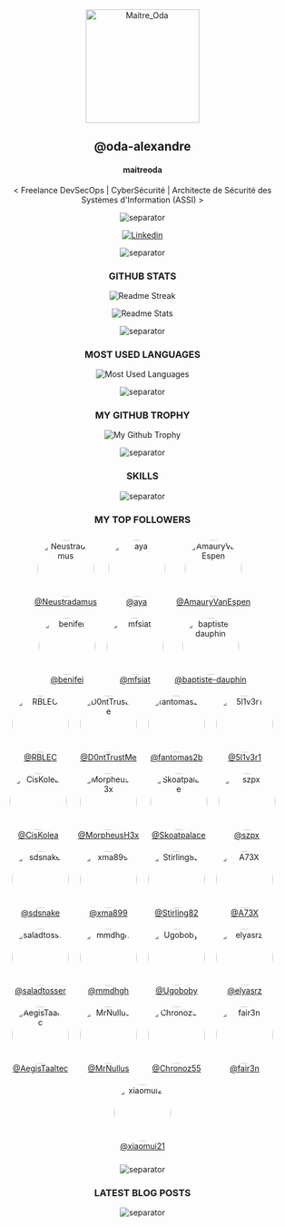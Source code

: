 <!-- LOGO -->

<div align="center">

  <img src="https://avatars.githubusercontent.com/u/43296168?v=4" width="200" height="200" title="Maitre_Oda">

</div>

<!-- NAME ALIAS ACTIVITIES -->

<div align="center">

## <!-- LOGIN-START -->@oda-alexandre<!-- LOGIN-END -->

#### <!-- NAME-START -->maitreoda<!-- NAME-END -->

<!-- ABOUT ME -->

<div align="center">

<!-- ABOUT-ME:START -->
 < Freelance DevSecOps | CyberSécurité | Architecte de Sécurité des Systèmes d'Information (ASSI) >
<!-- ABOUT-ME:END -->

![separator][separator]

</div>

<!-- SOCIAL NETWORKS -->

<div align="center">

[![Linkedin][linkedin_shield]][linkedin_url]

![separator][separator]

</div>

<!-- GITHUB STATS -->

<div align="center">

### GITHUB STATS

<div>

![Readme Streak](https://github-readme-streak-stats.herokuapp.com?user=oda-alexandre&theme=dark&hide_border=true&stroke=116466&ring=116466&fire=116466&currStreakLabel=FFFFFF&layout=compact 'Readme Streak')

![Readme Stats](https://github-readme-stats.vercel.app/api?username=oda-alexandre&show_icons=true&rank_icon=github&hide_border=true&title_color=116466&theme=dark&layout=compact&include_all_commits=true&icon_color=116466&hide_title=true 'Readme Stats')

![separator][separator]

</div>

<!-- MOST USED LANGUAGES -->

<div align="center">

### MOST USED LANGUAGES

<div>

![Most Used Languages](https://github-readme-stats.vercel.app/api/top-langs?username=oda-alexandre&title_color=116466&theme=dark&layout=compact 'Most Used Languages')

![separator][separator]

</div>

<!-- GITHUB TROPHY -->

<div align="center">

### MY GITHUB TROPHY

<div>

![My Github Trophy](https://github-profile-trophy.vercel.app/?username=oda-alexandre&no-frame=true&&no-bg=true&theme=algolia 'My Github Trophy')

![separator][separator]

</div>

<!-- SKILLS -->

<div align="center">

### SKILLS

<div>

![separator][separator]

</div>

<!-- TOP FOLLOWERS -->



### MY TOP FOLLOWERS

<div style="display: flex; justify-content: center; flex-wrap: wrap;">
<!-- TOP-FOLLOWERS:START -->
<div style="text-align: center; margin: 10px;"><a href="https://github.com/Neustradamus" target="_blank"><img src="https://avatars.githubusercontent.com/u/104737?v=4" alt="Neustradamus" style="width: 100px; height: 100px; border-radius: 50%; object-fit: cover;"><br>@Neustradamus</a></div><div style="text-align: center; margin: 10px;"><a href="https://github.com/aya" target="_blank"><img src="https://avatars.githubusercontent.com/u/155455?v=4" alt="aya" style="width: 100px; height: 100px; border-radius: 50%; object-fit: cover;"><br>@aya</a></div><div style="text-align: center; margin: 10px;"><a href="https://github.com/AmauryVanEspen" target="_blank"><img src="https://avatars.githubusercontent.com/u/4487041?v=4" alt="AmauryVanEspen" style="width: 100px; height: 100px; border-radius: 50%; object-fit: cover;"><br>@AmauryVanEspen</a></div><div style="text-align: center; margin: 10px;"><a href="https://github.com/benifei" target="_blank"><img src="https://avatars.githubusercontent.com/u/6726643?v=4" alt="benifei" style="width: 100px; height: 100px; border-radius: 50%; object-fit: cover;"><br>@benifei</a></div><div style="text-align: center; margin: 10px;"><a href="https://github.com/mfsiat" target="_blank"><img src="https://avatars.githubusercontent.com/u/12368038?v=4" alt="mfsiat" style="width: 100px; height: 100px; border-radius: 50%; object-fit: cover;"><br>@mfsiat</a></div><div style="text-align: center; margin: 10px;"><a href="https://github.com/baptiste-dauphin" target="_blank"><img src="https://avatars.githubusercontent.com/u/22060352?v=4" alt="baptiste-dauphin" style="width: 100px; height: 100px; border-radius: 50%; object-fit: cover;"><br>@baptiste-dauphin</a></div><div style="text-align: center; margin: 10px;"><a href="https://github.com/RBLEC" target="_blank"><img src="https://avatars.githubusercontent.com/u/23190728?v=4" alt="RBLEC" style="width: 100px; height: 100px; border-radius: 50%; object-fit: cover;"><br>@RBLEC</a></div><div style="text-align: center; margin: 10px;"><a href="https://github.com/D0ntTrustMe" target="_blank"><img src="https://avatars.githubusercontent.com/u/26161546?v=4" alt="D0ntTrustMe" style="width: 100px; height: 100px; border-radius: 50%; object-fit: cover;"><br>@D0ntTrustMe</a></div><div style="text-align: center; margin: 10px;"><a href="https://github.com/fantomas2b" target="_blank"><img src="https://avatars.githubusercontent.com/u/30050108?v=4" alt="fantomas2b" style="width: 100px; height: 100px; border-radius: 50%; object-fit: cover;"><br>@fantomas2b</a></div><div style="text-align: center; margin: 10px;"><a href="https://github.com/5l1v3r1" target="_blank"><img src="https://avatars.githubusercontent.com/u/34143537?v=4" alt="5l1v3r1" style="width: 100px; height: 100px; border-radius: 50%; object-fit: cover;"><br>@5l1v3r1</a></div><div style="text-align: center; margin: 10px;"><a href="https://github.com/CisKolea" target="_blank"><img src="https://avatars.githubusercontent.com/u/39515704?v=4" alt="CisKolea" style="width: 100px; height: 100px; border-radius: 50%; object-fit: cover;"><br>@CisKolea</a></div><div style="text-align: center; margin: 10px;"><a href="https://github.com/MorpheusH3x" target="_blank"><img src="https://avatars.githubusercontent.com/u/39520634?v=4" alt="MorpheusH3x" style="width: 100px; height: 100px; border-radius: 50%; object-fit: cover;"><br>@MorpheusH3x</a></div><div style="text-align: center; margin: 10px;"><a href="https://github.com/Skoatpalace" target="_blank"><img src="https://avatars.githubusercontent.com/u/40527814?v=4" alt="Skoatpalace" style="width: 100px; height: 100px; border-radius: 50%; object-fit: cover;"><br>@Skoatpalace</a></div><div style="text-align: center; margin: 10px;"><a href="https://github.com/szpx" target="_blank"><img src="https://avatars.githubusercontent.com/u/41299090?v=4" alt="szpx" style="width: 100px; height: 100px; border-radius: 50%; object-fit: cover;"><br>@szpx</a></div><div style="text-align: center; margin: 10px;"><a href="https://github.com/sdsnake" target="_blank"><img src="https://avatars.githubusercontent.com/u/42178733?v=4" alt="sdsnake" style="width: 100px; height: 100px; border-radius: 50%; object-fit: cover;"><br>@sdsnake</a></div><div style="text-align: center; margin: 10px;"><a href="https://github.com/xma899" target="_blank"><img src="https://avatars.githubusercontent.com/u/43818765?v=4" alt="xma899" style="width: 100px; height: 100px; border-radius: 50%; object-fit: cover;"><br>@xma899</a></div><div style="text-align: center; margin: 10px;"><a href="https://github.com/Stirling82" target="_blank"><img src="https://avatars.githubusercontent.com/u/48357453?v=4" alt="Stirling82" style="width: 100px; height: 100px; border-radius: 50%; object-fit: cover;"><br>@Stirling82</a></div><div style="text-align: center; margin: 10px;"><a href="https://github.com/A73X" target="_blank"><img src="https://avatars.githubusercontent.com/u/53170865?v=4" alt="A73X" style="width: 100px; height: 100px; border-radius: 50%; object-fit: cover;"><br>@A73X</a></div><div style="text-align: center; margin: 10px;"><a href="https://github.com/saladtosser" target="_blank"><img src="https://avatars.githubusercontent.com/u/54747573?v=4" alt="saladtosser" style="width: 100px; height: 100px; border-radius: 50%; object-fit: cover;"><br>@saladtosser</a></div><div style="text-align: center; margin: 10px;"><a href="https://github.com/mmdhgh" target="_blank"><img src="https://avatars.githubusercontent.com/u/58130533?v=4" alt="mmdhgh" style="width: 100px; height: 100px; border-radius: 50%; object-fit: cover;"><br>@mmdhgh</a></div><div style="text-align: center; margin: 10px;"><a href="https://github.com/Ugoboby" target="_blank"><img src="https://avatars.githubusercontent.com/u/58704850?v=4" alt="Ugoboby" style="width: 100px; height: 100px; border-radius: 50%; object-fit: cover;"><br>@Ugoboby</a></div><div style="text-align: center; margin: 10px;"><a href="https://github.com/elyasrz" target="_blank"><img src="https://avatars.githubusercontent.com/u/60850127?v=4" alt="elyasrz" style="width: 100px; height: 100px; border-radius: 50%; object-fit: cover;"><br>@elyasrz</a></div><div style="text-align: center; margin: 10px;"><a href="https://github.com/AegisTaaltec" target="_blank"><img src="https://avatars.githubusercontent.com/u/69591356?v=4" alt="AegisTaaltec" style="width: 100px; height: 100px; border-radius: 50%; object-fit: cover;"><br>@AegisTaaltec</a></div><div style="text-align: center; margin: 10px;"><a href="https://github.com/MrNullus" target="_blank"><img src="https://avatars.githubusercontent.com/u/70487766?v=4" alt="MrNullus" style="width: 100px; height: 100px; border-radius: 50%; object-fit: cover;"><br>@MrNullus</a></div><div style="text-align: center; margin: 10px;"><a href="https://github.com/Chronoz55" target="_blank"><img src="https://avatars.githubusercontent.com/u/80014400?v=4" alt="Chronoz55" style="width: 100px; height: 100px; border-radius: 50%; object-fit: cover;"><br>@Chronoz55</a></div><div style="text-align: center; margin: 10px;"><a href="https://github.com/fair3n" target="_blank"><img src="https://avatars.githubusercontent.com/u/101470610?v=4" alt="fair3n" style="width: 100px; height: 100px; border-radius: 50%; object-fit: cover;"><br>@fair3n</a></div><div style="text-align: center; margin: 10px;"><a href="https://github.com/xiaomui21" target="_blank"><img src="https://avatars.githubusercontent.com/u/122198634?v=4" alt="xiaomui21" style="width: 100px; height: 100px; border-radius: 50%; object-fit: cover;"><br>@xiaomui21</a></div>
<!-- TOP-FOLLOWERS:END -->
</div>

![separator][separator]

</div>

<!-- LATEST BLOG POSTS -->

<div align="center">

### LATEST BLOG POSTS

<!-- BLOG-POST:START -->
<!-- BLOG-POST:END -->

![separator][separator]

</div>

<!-- MARKDOWN SOCIAL NETWORKS -->

[linkedin_shield]: https://img.shields.io/badge/Linkedin-116466?style=for-the-badge&logo=Linkedin&logoColor=white
[linkedin_url]: https://www.linkedin.com/signup/public-profile-join?vieweeVanityName=oda-alexandre&trk=public_profile_top-card-primary-button-join-to-connect 'Linkedin'

<!-- MARKDOWN IMAGES -->

[separator]: https://user-images.githubusercontent.com/43296168/132062615-3b18c43a-fa5f-45f2-99c3-4b831cde910e.gif
